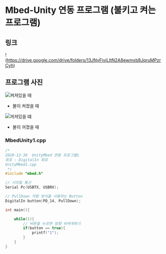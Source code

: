 # Mbed-Unity 연동 프로그램 (불키고 켜는 프로그램)

## 링크

!(https://drive.google.com/drive/folders/13JNyFivjLItN2A8ewmxb8JqruMPzrCyh)

## 프로그램 사진

![켜져있을 때]()

- 불이 켜졌을 때

![꺼져있을 떄]()

- 불이 꺼졌을 때

### MbedUnity1.cpp
```c++
/*
2020-12-30  UnityMbed 연동 프로그램1
회로 : DigitalIn 회로
UnityMbed1.cpp
 */
#include "mbed.h"

// 시리얼 통신
Serial Pc(USBTX, USBRX);

// PullDown 저항 방식을 사용하는 Button
DigitalIn button(PD_14, PullDown);

int main(){

    while(1){
        // 버튼을 누르면 방향 바뀌게하기
        if(button == true){
            printf("1");
        }
    }
}

```
